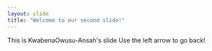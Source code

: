 ```yaml
---
layout: slide
title: "Welcome to our second slide!"
---
```

This is KwabenaOwusu-Ansah's slide 
Use the left arrow to go back!
